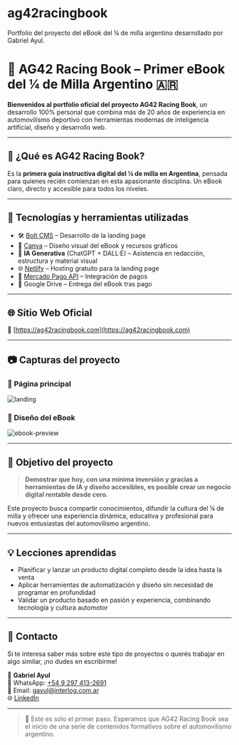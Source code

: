 # ag42racingbook
 Portfolio del proyecto del eBook del ¼ de milla argentino desarrollado por Gabriel Ayul.
# 🏁 AG42 Racing Book – Primer eBook del ¼ de Milla Argentino 🇦🇷

**Bienvenidos al portfolio oficial del proyecto AG42 Racing Book**, un desarrollo 100% personal que combina más de 20 años de experiencia en automovilismo deportivo con herramientas modernas de inteligencia artificial, diseño y desarrollo web.

---

## 📘 ¿Qué es AG42 Racing Book?

Es la **primera guía instructiva digital del ¼ de milla en Argentina**, pensada para quienes recién comienzan en esta apasionante disciplina. Un eBook claro, directo y accesible para todos los niveles.

---

## 🧰 Tecnologías y herramientas utilizadas

- 🛠️ [Bolt CMS](https://bolt.cm/) – Desarrollo de la landing page
- 🎨 [Canva](https://www.canva.com/) – Diseño visual del eBook y recursos gráficos
- 🤖 **IA Generativa** (ChatGPT + DALL·E) – Asistencia en redacción, estructura y material visual
- 🌐 [Netlify](https://www.netlify.com/) – Hosting gratuito para la landing page
- 🛒 [Mercado Pago API](https://www.mercadopago.com.ar/developers/es) – Integración de pagos
- 📂 Google Drive – Entrega del eBook tras pago

---

## 🌐 Sitio Web Oficial

🔗 [https://ag42racingbook.com](https://ag42racingbook.com)

---

## 📷 Capturas del proyecto

### 📄 Página principal
![landing](docs/ag42pagina.jpg)

### 📘 Diseño del eBook
![ebook-preview](docs/ag42-book.jpg)

---

## 🎯 Objetivo del proyecto

> **Demostrar que hoy, con una mínima inversión y gracias a herramientas de IA y diseño accesibles, es posible crear un negocio digital rentable desde cero.**

Este proyecto busca compartir conocimientos, difundir la cultura del ¼ de milla y ofrecer una experiencia dinámica, educativa y profesional para nuevos entusiastas del automovilismo argentino.

---

## 💡 Lecciones aprendidas

- Planificar y lanzar un producto digital completo desde la idea hasta la venta
- Aplicar herramientas de automatización y diseño sin necesidad de programar en profundidad
- Validar un producto basado en pasión y experiencia, combinando tecnología y cultura automotor

---

## 🤝 Contacto

Si te interesa saber más sobre este tipo de proyectos o querés trabajar en algo similar, ¡no dudes en escribirme!

📩 **Gabriel Ayul**  
📱 WhatsApp: [+54 9 297 413-2691](https://wa.me/5492974132691)  
📧 Email: gayul@interlog.com.ar  
🌐 [LinkedIn](https://www.linkedin.com/in/gabriel-ayul-333b2b79/)  

---

> 🚀 Este es solo el primer paso. Esperamos que AG42 Racing Book sea el inicio de una serie de contenidos formativos sobre el automovilismo argentino.


